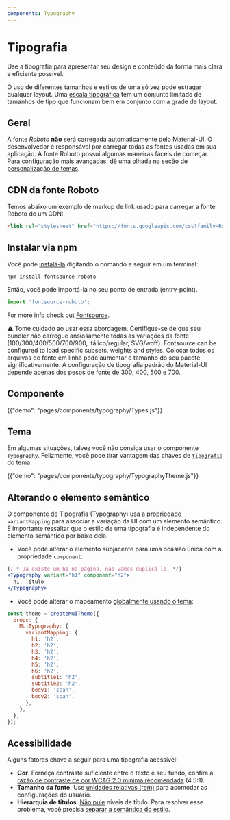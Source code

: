 ```yaml
---
components: Typography
---
```


# Tipografia

<p class="description">Use a tipografia para apresentar seu design e conteúdo da forma mais clara e eficiente possível.</p>

O uso de diferentes tamanhos e estilos de uma só vez pode estragar qualquer layout. Uma [escala tipográfica](https://material.io/design/typography/#type-scale) tem um conjunto limitado de tamanhos de tipo que funcionam bem em conjunto com a grade de layout.

## Geral

A fonte *Roboto* **não** será carregada automaticamente pelo Material-UI. O desenvolvedor é responsável por carregar todas as fontes usadas em sua aplicação. A fonte Roboto possui algumas maneiras fáceis de começar. Para configuração mais avançadas, dê uma olhada na [seção de personalização de temas](/customization/typography/).

## CDN da fonte Roboto

Temos abaixo um exemplo de markup de link usado para carregar a fonte Roboto de um CDN:

```html
<link rel="stylesheet" href="https://fonts.googleapis.com/css?family=Roboto:300,400,500,700&display=swap" />
```

## Instalar via npm

Você pode [instalá-la](https://www.npmjs.com/package/fontsource-roboto) digitando o comando a seguir em um terminal:

`npm install fontsource-roboto`

Então, você pode importá-la no seu ponto de entrada (entry-point).

```js
import 'fontsource-roboto';
```

For more info check out [Fontsource](https://github.com/DecliningLotus/fontsource/blob/master/packages/roboto/README.md).

⚠️ Tome cuidado ao usar essa abordagem. Certifique-se de que seu bundler não carregue ansiosamente todas as variações da fonte (100/300/400/500/700/900, itálico/regular, SVG/woff). Fontsource can be configured to load specific subsets, weights and styles. Colocar todos os arquivos de fonte em linha pode aumentar o tamanho do seu pacote significativamente. A configuração de tipografia padrão do Material-UI depende apenas dos pesos de fonte de 300, 400, 500 e 700.

## Componente

{{"demo": "pages/components/typography/Types.js"}}

## Tema

Em algumas situações, talvez você não consiga usar o componente `Typography`. Felizmente, você pode tirar vantagem das chaves de [`tipografia`](/customization/default-theme/?expand-path=$.typography) do tema.

{{"demo": "pages/components/typography/TypographyTheme.js"}}

## Alterando o elemento semântico

O componente de Tipografia (Typography) usa a propriedade `variantMapping` para associar a variação da UI com um elemento semântico. É importante ressaltar que o estilo de uma tipografia é independente do elemento semântico por baixo dela.

- Você pode alterar o elemento subjacente para uma ocasião única com a propriedade `component`:

```jsx
{/ * Já existe um h1 na página, não vamos duplicá-lo. */}
<Typography variant="h1" component="h2">
  h1. Título
</Typography>
```

- Você pode alterar o mapeamento [globalmente usando o tema](/customization/globals/#default-props):

```js
const theme = createMuiTheme({
  props: {
    MuiTypography: {
      variantMapping: {
        h1: 'h2',
        h2: 'h2',
        h3: 'h2',
        h4: 'h2',
        h5: 'h2',
        h6: 'h2',
        subtitle1: 'h2',
        subtitle2: 'h2',
        body1: 'span',
        body2: 'span',
      },
    },
  },
});
```

## Acessibilidade

Alguns fatores chave a seguir para uma tipografia acessível:

- **Cor**. Forneça contraste suficiente entre o texto e seu fundo, confira a [razão de contraste de cor WCAG 2.0 mínima recomendada](https://www.w3.org/TR/UNDERSTANDING-WCAG20/visual-audio-contrast-contrast.html) (4.5:1).
- **Tamanho da fonte**. Use [unidades relativas (rem)](/customization/typography/#font-size) para acomodar as configurações do usuário.
- **Hierarquia de títulos**. [Não pule](https://www.w3.org/WAI/tutorials/page-structure/headings/) níveis de título. Para resolver esse problema, você precisa [separar a semântica do estilo](#changing-the-semantic-element).